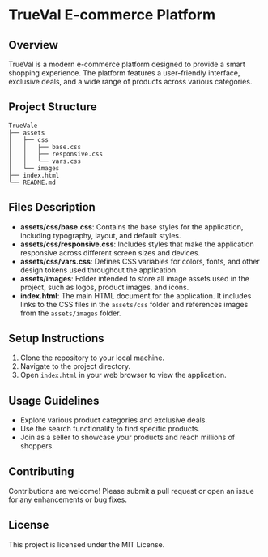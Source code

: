 # TrueVal E-commerce Platform

## Overview
TrueVal is a modern e-commerce platform designed to provide a smart shopping experience. The platform features a user-friendly interface, exclusive deals, and a wide range of products across various categories.

## Project Structure
```
TrueVale
├── assets
│   ├── css
│   │   ├── base.css
│   │   ├── responsive.css
│   │   └── vars.css
│   └── images
├── index.html
└── README.md
```

## Files Description

- **assets/css/base.css**: Contains the base styles for the application, including typography, layout, and default styles.
- **assets/css/responsive.css**: Includes styles that make the application responsive across different screen sizes and devices.
- **assets/css/vars.css**: Defines CSS variables for colors, fonts, and other design tokens used throughout the application.
- **assets/images**: Folder intended to store all image assets used in the project, such as logos, product images, and icons.
- **index.html**: The main HTML document for the application. It includes links to the CSS files in the `assets/css` folder and references images from the `assets/images` folder.

## Setup Instructions
1. Clone the repository to your local machine.
2. Navigate to the project directory.
3. Open `index.html` in your web browser to view the application.

## Usage Guidelines
- Explore various product categories and exclusive deals.
- Use the search functionality to find specific products.
- Join as a seller to showcase your products and reach millions of shoppers.

## Contributing
Contributions are welcome! Please submit a pull request or open an issue for any enhancements or bug fixes.

## License
This project is licensed under the MIT License.
